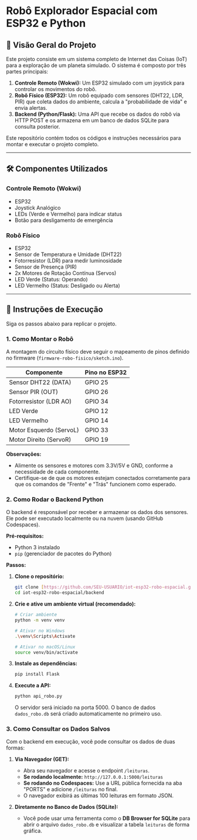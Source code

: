 # Robô Explorador Espacial com ESP32 e Python

## 📝 Visão Geral do Projeto

Este projeto consiste em um sistema completo de Internet das Coisas (IoT) para a exploração de um planeta simulado. O sistema é composto por três partes principais:

1.  **Controle Remoto (Wokwi):** Um ESP32 simulado com um joystick para controlar os movimentos do robô.
2.  **Robô Físico (ESP32):** Um robô equipado com sensores (DHT22, LDR, PIR) que coleta dados do ambiente, calcula a "probabilidade de vida" e envia alertas.
3.  **Backend (Python/Flask):** Uma API que recebe os dados do robô via HTTP POST e os armazena em um banco de dados SQLite para consulta posterior.

Este repositório contém todos os códigos e instruções necessários para montar e executar o projeto completo.

---

## 🛠️ Componentes Utilizados

### Controle Remoto (Wokwi)
* ESP32
* Joystick Analógico
* LEDs (Verde e Vermelho) para indicar status
* Botão para desligamento de emergência

### Robô Físico
* ESP32
* Sensor de Temperatura e Umidade (DHT22)
* Fotorresistor (LDR) para medir luminosidade
* Sensor de Presença (PIR)
* 2x Motores de Rotação Contínua (Servos)
* LED Verde (Status: Operando)
* LED Vermelho (Status: Desligado ou Alerta)

---

## 🚀 Instruções de Execução

Siga os passos abaixo para replicar o projeto.

### 1. Como Montar o Robô

A montagem do circuito físico deve seguir o mapeamento de pinos definido no firmware (`firmware-robo-fisico/sketch.ino`).

| Componente              | Pino no ESP32 |
| ----------------------- | ------------- |
| Sensor DHT22 (DATA)     | GPIO 25       |
| Sensor PIR (OUT)        | GPIO 26       |
| Fotorresistor (LDR AO)  | GPIO 34       |
| LED Verde               | GPIO 12       |
| LED Vermelho            | GPIO 14       |
| Motor Esquerdo (ServoL) | GPIO 33       |
| Motor Direito (ServoR)  | GPIO 19       |

**Observações:**
* Alimente os sensores e motores com 3.3V/5V e GND, conforme a necessidade de cada componente.
* Certifique-se de que os motores estejam conectados corretamente para que os comandos de "Frente" e "Trás" funcionem como esperado.

### 2. Como Rodar o Backend Python

O backend é responsável por receber e armazenar os dados dos sensores. Ele pode ser executado localmente ou na nuvem (usando GitHub Codespaces).

**Pré-requisitos:**
* Python 3 instalado
* `pip` (gerenciador de pacotes do Python)

**Passos:**

1.  **Clone o repositório:**
    ```bash
    git clone [https://github.com/SEU-USUARIO/iot-esp32-robo-espacial.git](https://github.com/SEU-USUARIO/iot-esp32-robo-espacial.git)
    cd iot-esp32-robo-espacial/backend
    ```

2.  **Crie e ative um ambiente virtual (recomendado):**
    ```bash
    # Criar ambiente
    python -m venv venv

    # Ativar no Windows
    .\venv\Scripts\Activate

    # Ativar no macOS/Linux
    source venv/bin/activate
    ```

3.  **Instale as dependências:**
    ```bash
    pip install Flask
    ```

4.  **Execute a API:**
    ```bash
    python api_robo.py
    ```
    O servidor será iniciado na porta 5000. O banco de dados `dados_robo.db` será criado automaticamente no primeiro uso.

### 3. Como Consultar os Dados Salvos

Com o backend em execução, você pode consultar os dados de duas formas:

1.  **Via Navegador (GET):**
    * Abra seu navegador e acesse o endpoint `/leituras`.
    * **Se rodando localmente:** `http://127.0.0.1:5000/leituras`
    * **Se rodando no Codespaces:** Use a URL pública fornecida na aba "PORTS" e adicione `/leituras` no final.
    * O navegador exibirá as últimas 100 leituras em formato JSON.

2.  **Diretamente no Banco de Dados (SQLite):**
    * Você pode usar uma ferramenta como o **DB Browser for SQLite** para abrir o arquivo `dados_robo.db` e visualizar a tabela `leituras` de forma gráfica.
